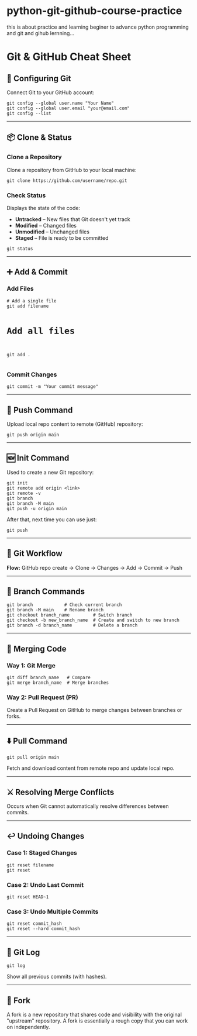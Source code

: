 # python-git-github-course-practice
this is about practice and learning beginer to advance python programming and git and gihub lernning...


<h1>Git & GitHub Cheat Sheet</h1>

<h2>🔧 Configuring Git</h2>
<p>Connect Git to your GitHub account:</p>
<pre><code>git config --global user.name "Your Name"
git config --global user.email "your@email.com"
git config --list</code></pre>

<hr>

<h2>📦 Clone & Status</h2>

<h3>Clone a Repository</h3>
<p>Clone a repository from GitHub to your local machine:</p>
<pre><code>git clone https://github.com/username/repo.git</code></pre>

<h3>Check Status</h3>
<p>Displays the state of the code:</p>
<ul>
  <li><b>Untracked</b> – New files that Git doesn't yet track</li>
  <li><b>Modified</b> – Changed files</li>
  <li><b>Unmodified</b> – Unchanged files</li>
  <li><b>Staged</b> – File is ready to be committed</li>
</ul>
<pre><code>git status</code></pre>

<hr>

<h2>➕ Add & Commit</h2>

<h3>Add Files</h3>
<pre><code># Add a single file
git add filename

# Add all files
git add .</code></pre>

<h3>Commit Changes</h3>
<pre><code>git commit -m "Your commit message"</code></pre>

<hr>

<h2>🚀 Push Command</h2>
<p>Upload local repo content to remote (GitHub) repository:</p>
<pre><code>git push origin main</code></pre>

<hr>

<h2>🆕 Init Command</h2>
<p>Used to create a new Git repository:</p>
<pre><code>git init
git remote add origin &lt;link&gt;
git remote -v
git branch
git branch -M main
git push -u origin main</code></pre>
<p>After that, next time you can use just:</p>
<pre><code>git push</code></pre>

<hr>

<h2>🔁 Git Workflow</h2>
<p><b>Flow:</b> GitHub repo create → Clone → Changes → Add → Commit → Push</p>

<hr>

<h2>🌿 Branch Commands</h2>
<pre><code>git branch            # Check current branch
git branch -M main    # Rename branch
git checkout branch_name         # Switch branch
git checkout -b new_branch_name  # Create and switch to new branch
git branch -d branch_name        # Delete a branch</code></pre>

<hr>

<h2>🔀 Merging Code</h2>

<h3>Way 1: Git Merge</h3>
<pre><code>git diff branch_name   # Compare
git merge branch_name  # Merge branches</code></pre>

<h3>Way 2: Pull Request (PR)</h3>
<p>Create a Pull Request on GitHub to merge changes between branches or forks.</p>

<hr>

<h2>⬇️ Pull Command</h2>
<pre><code>git pull origin main</code></pre>
<p>Fetch and download content from remote repo and update local repo.</p>

<hr>

<h2>⚔️ Resolving Merge Conflicts</h2>
<p>Occurs when Git cannot automatically resolve differences between commits.</p>

<hr>

<h2>↩️ Undoing Changes</h2>

<h3>Case 1: Staged Changes</h3>
<pre><code>git reset filename
git reset</code></pre>

<h3>Case 2: Undo Last Commit</h3>
<pre><code>git reset HEAD~1</code></pre>

<h3>Case 3: Undo Multiple Commits</h3>
<pre><code>git reset commit_hash
git reset --hard commit_hash</code></pre>

<hr>

<h2>🧾 Git Log</h2>
<pre><code>git log</code></pre>
<p>Show all previous commits (with hashes).</p>

<hr>

<h2>🍴 Fork</h2>
<p>
A fork is a new repository that shares code and visibility with the original "upstream" repository.  
A fork is essentially a rough copy that you can work on independently.
</p>
